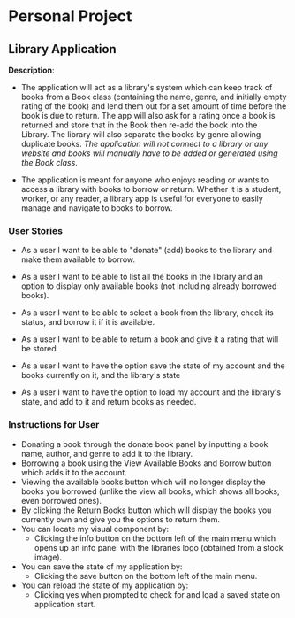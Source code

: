 # Personal Project

## Library Application

**Description**:
- The application will act as a library's system which can keep track of books from a 
    Book class (containing the name, genre, and initially empty rating of the book)
    and lend them out for a set amount of time before the book is due to return. The app will also
    ask for a rating once a book is returned and store that in the Book then re-add the book into the Library.
    The library will also separate the books by genre allowing duplicate books. 
    *The application will not connect to a library or any website and books will manually have to be added 
    or generated using the Book class*.


- The application is meant for anyone who enjoys reading or wants to access a library with books to borrow or return. 
Whether it is a student, worker, or any reader, a library app is useful for everyone to easily manage 
and navigate to books to borrow.

### User Stories
- As a user I want to be able to "donate" (add) books to the library and make them available to borrow.
- As a user I want to be able to list all the books in the library and an option to display only available books 
(not including already borrowed books).
- As a user I want to be able to select a book from the library, check its status, and borrow it if it is available.
- As a user I want to be able to return a book and give it a rating that will be stored.

- As a user I want to have the option save the state of my account and the books currently on it, and the library's state
- As a user I want to have the option to load my account and the library's state, and
add to it and return books as needed.

  
### Instructions for User
  - Donating a book through the donate book panel by inputting a book name, author, and genre to add it to the library. 
  - Borrowing a book using the View Available Books and Borrow button which adds it to the account.
  - Viewing the available books button which will no longer display the books you borrowed
  (unlike the view all books, which shows all books, even borrowed ones).
  - By clicking the Return Books button which will display the books you currently own and give you the options to return them.
- You can locate my visual component by:
  - Clicking the info button on the bottom left of the main menu which opens up an 
info panel with the libraries logo (obtained from a stock image).
- You can save the state of my application by:
  - Clicking the save button on the bottom left of the main menu. 
- You can reload the state of my application by:
  - Clicking yes when prompted to check for and load a saved state on application start.
